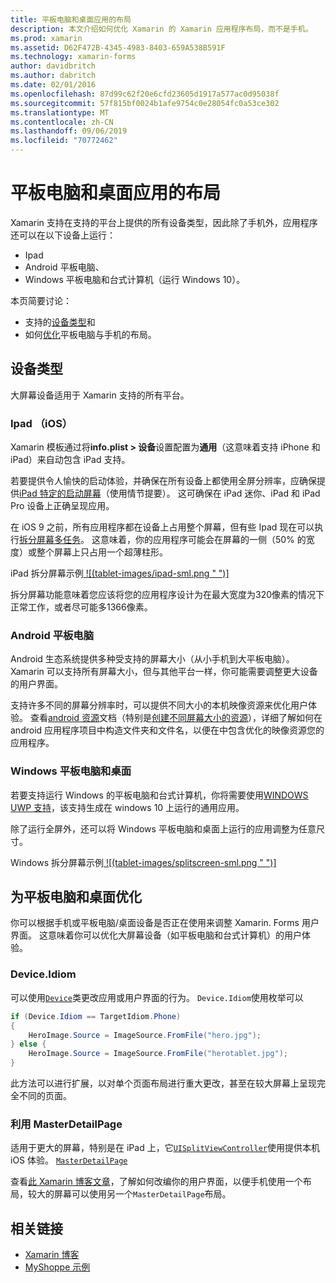 ```yaml
---
title: 平板电脑和桌面应用的布局
description: 本文介绍如何优化 Xamarin 的 Xamarin 应用程序布局，而不是手机。
ms.prod: xamarin
ms.assetid: D62F472B-4345-4983-8403-659A538B591F
ms.technology: xamarin-forms
author: davidbritch
ms.author: dabritch
ms.date: 02/01/2016
ms.openlocfilehash: 87d99c62f20e6cfd23605d1917a577ac0d95038f
ms.sourcegitcommit: 57f815bf0024b1afe9754c0e28054fc0a53ce302
ms.translationtype: MT
ms.contentlocale: zh-CN
ms.lasthandoff: 09/06/2019
ms.locfileid: "70772462"
---
```

# <a name="layout-for-tablet-and-desktop-apps"></a>平板电脑和桌面应用的布局

Xamarin 支持在支持的平台上提供的所有设备类型，因此除了手机外，应用程序还可以在以下设备上运行：

- Ipad
- Android 平板电脑、
- Windows 平板电脑和台式计算机（运行 Windows 10）。

本页简要讨论：

- 支持的[设备类型](#Device_Types)和
- 如何[优化](#optimize)平板电脑与手机的布局。

<a name="Device_Types" />

## <a name="device-types"></a>设备类型

大屏幕设备适用于 Xamarin 支持的所有平台。

### <a name="ipads-ios"></a>Ipad （iOS）

Xamarin 模板通过将**info.plist > 设备**设置配置为**通用**（这意味着支持 iPhone 和 iPad）来自动包含 iPad 支持。

若要提供令人愉快的启动体验，并确保在所有设备上都使用全屏分辨率，应确保提供[iPad 特定的启动屏幕](~/ios/app-fundamentals/images-icons/launch-screens.md)（使用情节提要）。 这可确保在 iPad 迷你、iPad 和 iPad Pro 设备上正确呈现应用。

在 iOS 9 之前，所有应用程序都在设备上占用整个屏幕，但有些 Ipad 现在可以执行[拆分屏幕多任务](~/ios/platform/multitasking.md)。
这意味着，你的应用程序可能会在屏幕的一侧（50% 的宽度）或整个屏幕上只占用一个超薄柱形。

iPad 拆分屏幕示例[ ![(tablet-images/ipad-sml.png " ")]](tablet-images/ipad.png#lightbox "IPad 拆分屏幕示例")

拆分屏幕功能意味着您应该将您的应用程序设计为在最大宽度为320像素的情况下正常工作，或者尽可能多1366像素。

### <a name="android-tablets"></a>Android 平板电脑

Android 生态系统提供多种受支持的屏幕大小（从小手机到大平板电脑）。 Xamarin 可以支持所有屏幕大小，但与其他平台一样，你可能需要调整更大设备的用户界面。

支持许多不同的屏幕分辨率时，可以提供不同大小的本机映像资源来优化用户体验。
查看[android 资源](~/android/app-fundamentals/resources-in-android/index.md)文档（特别是[创建不同屏幕大小的资源](~/android/app-fundamentals/resources-in-android/resources-for-varying-screens.md)），详细了解如何在 android 应用程序项目中构造文件夹和文件名，以便在中包含优化的映像资源您的应用程序。

### <a name="windows-tablets-and-desktops"></a>Windows 平板电脑和桌面

若要支持运行 Windows 的平板电脑和台式计算机，你将需要使用[WINDOWS UWP 支持](~/xamarin-forms/platform/windows/installation/index.md)，该支持生成在 windows 10 上运行的通用应用。

除了运行全屏外，还可以将 Windows 平板电脑和桌面上运行的应用调整为任意尺寸。

Windows 拆分屏幕示例[ ![(tablet-images/splitscreen-sml.png " ")]](tablet-images/splitscreen.png#lightbox "Windows 拆分屏幕示例")

<a name="optimize" />

## <a name="optimizing-for-tablet-and-desktop"></a>为平板电脑和桌面优化

你可以根据手机或平板电脑/桌面设备是否正在使用来调整 Xamarin. Forms 用户界面。 这意味着你可以优化大屏幕设备（如平板电脑和台式计算机）的用户体验。

### <a name="deviceidiom"></a>Device.Idiom

可以使用[`Device`](~/xamarin-forms/platform/device.md)类更改应用或用户界面的行为。 `Device.Idiom`使用枚举可以

```csharp
if (Device.Idiom == TargetIdiom.Phone)
{
    HeroImage.Source = ImageSource.FromFile("hero.jpg");
} else {
    HeroImage.Source = ImageSource.FromFile("herotablet.jpg");
}
```

此方法可以进行扩展，以对单个页面布局进行重大更改，甚至在较大屏幕上呈现完全不同的页面。

### <a name="leveraging-masterdetailpage"></a>利用 MasterDetailPage

适用于更大的屏幕，特别是在 iPad 上，它[`UISplitViewController`](xref:UIKit.UISplitViewController)使用提供本机 iOS 体验。 [`MasterDetailPage`](xref:Xamarin.Forms.MasterDetailPage)

查看[此 Xamarin 博客文章](https://blog.xamarin.com/bringing-xamarin-forms-apps-to-tablets/)，了解如何改编你的用户界面，以便手机使用一个布局，较大的屏幕可以使用另一个`MasterDetailPage`布局。

## <a name="related-links"></a>相关链接

- [Xamarin 博客](https://blog.xamarin.com/bringing-xamarin-forms-apps-to-tablets/)
- [MyShoppe 示例](https://github.com/jamesmontemagno/myshoppe)
